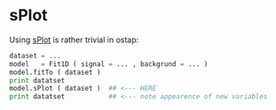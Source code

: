 # sPlot

Using [sPlot](http://dx.doi.org/10.1016/j.nima.2005.08.106) is   rather  trivial in ostap:
```python
dataset = ...
model   = Fit1D ( signal = ... , backgrund = ... ) 
model.fitTo ( dataset )
print datatset   
model.sPlot ( dataset )  ## <--- HERE 
print datatset           ## <--- note appearence of new variables 
```